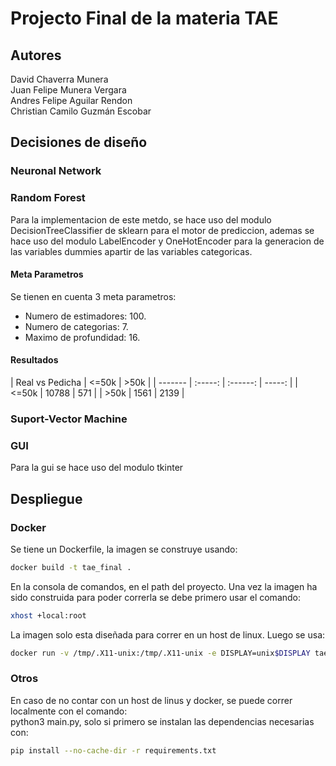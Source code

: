 # Projecto Final de la materia TAE


## Autores
David Chaverra Munera  
Juan Felipe Munera Vergara  
Andres Felipe Aguilar Rendon    
Christian Camilo Guzmán Escobar


## Decisiones de diseño

### Neuronal Network
### Random Forest
Para la implementacion de este metdo, se hace uso del modulo DecisionTreeClassifier de sklearn para el motor de prediccion, ademas se hace uso del modulo LabelEncoder y OneHotEncoder para la generacion de las variables dummies apartir de las variables categoricas.

#### Meta Parametros
Se tienen en cuenta 3 meta parametros:  
- Numero de estimadores: 100.
- Numero de categorias: 7.
- Maximo de profundidad: 16.
#### Resultados

| Real vs  Pedicha | <=50k | >50k |
| ------- | :-----: | :------: | -----: |
| <=50k | 10788 | 571 |
| >50k | 1561 | 2139 |


### Suport-Vector Machine
### GUI
Para la gui se hace uso del modulo tkinter

## Despliegue
### Docker
Se tiene un Dockerfile, la imagen se construye usando:  
```sh
docker build -t tae_final .  
```
En la consola de comandos, en el path del proyecto. Una vez la imagen ha sido construida para poder correrla se debe primero usar el comando:  
```sh
xhost +local:root
```
La imagen solo esta diseñada para correr en un host de linux. Luego se usa:  
```sh
docker run -v /tmp/.X11-unix:/tmp/.X11-unix -e DISPLAY=unix$DISPLAY tae_final
```

### Otros
En caso de no contar con un host de linus y docker, se puede correr localmente con el comando:  
python3 main.py, solo si primero se instalan las dependencias necesarias con:  
```sh
pip install --no-cache-dir -r requirements.txt
```